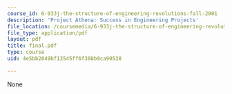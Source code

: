 ```yaml
---
course_id: 6-933j-the-structure-of-engineering-revolutions-fall-2001
description: 'Project Athena: Success in Engineering Projects'
file_location: /coursemedia/6-933j-the-structure-of-engineering-revolutions-fall-2001/4e5bb2049bf13545ff6f308b9ca90538_final.pdf
file_type: application/pdf
layout: pdf
title: final.pdf
type: course
uid: 4e5bb2049bf13545ff6f308b9ca90538

---
```

None